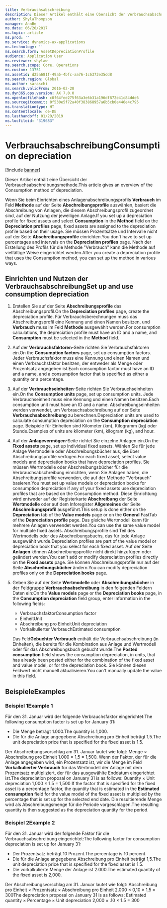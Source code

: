```yaml
---
title: Verbrauchsabschreibung
description: Dieser Artikel enthält eine Übersicht der Verbrauchsabschreibungsmethode.
author: ShylaThompson
manager: AnnBe
ms.date: 06/20/2017
ms.topic: article
ms.prod: ''
ms.service: dynamics-ax-applications
ms.technology: ''
ms.search.form: AssetDepreciationProfile
audience: Application User
ms.reviewer: shylaw
ms.search.scope: Core, Operations
ms.custom: 13751
ms.assetid: d25a681f-49a5-4bfc-aa76-1c6373e35dd8
ms.search.region: Global
ms.author: saraschi
ms.search.validFrom: 2016-02-28
ms.dyn365.ops.version: AX 7.0.0
ms.openlocfilehash: c0f64fee275f63a3e6b31a196df872e41c84dde6
ms.sourcegitcommit: 0f530e5f72a40f383868957a6b5cb0e446e4c795
ms.translationtype: HT
ms.contentlocale: de-DE
ms.lasthandoff: 01/29/2019
ms.locfileid: "319683"
---
```

# <a name="consumption-depreciation"></a><span data-ttu-id="94120-103">Verbrauchsabschreibung</span><span class="sxs-lookup"><span data-stu-id="94120-103">Consumption depreciation</span></span>

[!include [banner](../includes/banner.md)]

<span data-ttu-id="94120-104">Dieser Artikel enthält eine Übersicht der Verbrauchsabschreibungsmethode.</span><span class="sxs-lookup"><span data-stu-id="94120-104">This article gives an overview of the Consumption method of depreciation.</span></span>

<span data-ttu-id="94120-105">Wenn Sie beim Einrichten eines Anlagenabschreibungsprofils **Verbrauch** im Feld **Methode** auf der Seite **Abschreibungsprofile** auswählen, basiert die Abschreibung von Anlagen, die diesem Abschreibungsprofil zugeordnet sind, auf der Nutzung der jeweiligen Anlage.</span><span class="sxs-lookup"><span data-stu-id="94120-105">If you set up a depreciation profile for fixed assets and select **Consumption** in the **Method** field on the **Depreciation profiles** page, fixed assets are assigned to the depreciation profile based on their usage.</span></span> <span data-ttu-id="94120-106">Sie müssen Prozentsätze und Intervalle nicht auf der Seite **Abschreibungsprofile** einrichten.</span><span class="sxs-lookup"><span data-stu-id="94120-106">You don't have to set up percentages and intervals on the **Depreciation profiles** page.</span></span> <span data-ttu-id="94120-107">Nach der Erstellung des Profils für die Methode "Verbrauch" kann die Methode auf vielfältige Weise eingerichtet werden.</span><span class="sxs-lookup"><span data-stu-id="94120-107">After you create a depreciation profile that uses the Consumption method, you can set up the method in various ways.</span></span>

## <a name="set-up-and-use-consumption-depreciation"></a><span data-ttu-id="94120-108">Einrichten und Nutzen der Verbrauchsabschreibung</span><span class="sxs-lookup"><span data-stu-id="94120-108">Set up and use consumption depreciation</span></span>
1.  <span data-ttu-id="94120-109">Erstellen Sie auf der Seite **Abschreibungsprofile** das Abschreibungsprofil.</span><span class="sxs-lookup"><span data-stu-id="94120-109">On the **Depreciation profiles** page, create the depreciation profile.</span></span> <span data-ttu-id="94120-110">Für Verbrauchsberechnungen muss das Abschreibungsprofil eine Kennung und einen Namen besitzen, und **Verbrauch** muss im Feld **Methode** ausgewählt werden.</span><span class="sxs-lookup"><span data-stu-id="94120-110">For consumption calculations, the depreciation profile must have an ID and a name, and **Consumption** must be selected in the **Method** field.</span></span>
2.  <span data-ttu-id="94120-111">Auf der **Verbrauchsfaktoren**-Seite richten Sie Verbrauchsfaktoren ein.</span><span class="sxs-lookup"><span data-stu-id="94120-111">On the **Consumption factors** page, set up consumption factors.</span></span> <span data-ttu-id="94120-112">Jeder Verbrauchsfaktor muss eine Kennung und einen Namen und einen Verbrauchsfaktor besitzen, der entweder als Menge oder Prozentsatz angegeben ist.</span><span class="sxs-lookup"><span data-stu-id="94120-112">Each consumption factor must have an ID and a name, and a consumption factor that is specified as either a quantity or a percentage.</span></span>
3.  <span data-ttu-id="94120-113">Auf der **Verbrauchseinheiten**-Seite richten Sie Verbrauchseinheiten ein.</span><span class="sxs-lookup"><span data-stu-id="94120-113">On the **Consumption units** page, set up consumption units.</span></span> <span data-ttu-id="94120-114">Jede Verbrauchseinheit muss eine Kennung und einen Namen besitzen.</span><span class="sxs-lookup"><span data-stu-id="94120-114">Each consumption unit must have an ID and a name.</span></span> <span data-ttu-id="94120-115">Abschreibungseinheiten werden verwendet, um Verbrauchsabschreibung auf der Seite **Verbrauchsabschreibung** zu berechnen.</span><span class="sxs-lookup"><span data-stu-id="94120-115">Depreciation units are used to calculate consumption depreciation on the **Consumption depreciation** page.</span></span> <span data-ttu-id="94120-116">Beispiele für Einheiten sind Kilometer (km), Kilogramm (kg) oder Stunde.</span><span class="sxs-lookup"><span data-stu-id="94120-116">Examples of units are kilometer (km), kilogram (kg), and hour.</span></span>
4.  <span data-ttu-id="94120-117">Auf der **Anlagevermögen**-Seite richtet Sie einzelne Anlagen ein.</span><span class="sxs-lookup"><span data-stu-id="94120-117">On the **Fixed assets** page, set up individual fixed assets.</span></span> <span data-ttu-id="94120-118">Wählen Sie für jede Anlage Wertmodelle oder Abschreibungsbücher aus, die über Abschreibungsprofile verfügen.</span><span class="sxs-lookup"><span data-stu-id="94120-118">For each fixed asset, select value models and depreciation books that have depreciation profiles.</span></span> <span data-ttu-id="94120-119">Sie müssen Wertmodelle oder Abschreibungsbücher für die Verbrauchsabschreibung einrichten, wenn Sie Anlagen haben, die Abschreibungsprofile verwenden, die auf der Methode "Verbrauch" basieren.</span><span class="sxs-lookup"><span data-stu-id="94120-119">You must set up value models or depreciation books for consumption depreciation if any of your fixed assets use depreciation profiles that are based on the Consumption method.</span></span> <span data-ttu-id="94120-120">Diese Einrichtung wird entweder auf der Registerkarte **Abschreibung** der Seite **Wertmodelle** oder auf dem Inforegister **Allgemeines** der Seite **Abschreibungsprofil** ausgeführt.</span><span class="sxs-lookup"><span data-stu-id="94120-120">This setup is done either on the **Depreciation** tab of the **Value models** page or on the **General** FastTab of the **Depreciation profile** page.</span></span> <span data-ttu-id="94120-121">Das gleiche Wertmodell kann für mehrere Anlagen verwendet werden.</span><span class="sxs-lookup"><span data-stu-id="94120-121">You can use the same value model for multiple fixed assets.</span></span> <span data-ttu-id="94120-122">Abschreibungsprofile sind Teil des Wertmodells oder des Abschreibungsbuchs, das für jede Anlage ausgewählt wurde.</span><span class="sxs-lookup"><span data-stu-id="94120-122">Depreciation profiles are part of the value model or depreciation book that you select for each fixed asset.</span></span> <span data-ttu-id="94120-123">Auf der Seite **Anlagen** können Abschreibungsprofile nicht direkt hinzufügen oder geändert werden.</span><span class="sxs-lookup"><span data-stu-id="94120-123">You can't add or modify depreciation profiles directly on the **Fixed assets** page.</span></span> <span data-ttu-id="94120-124">Sie können Abschreibungsprofile nur auf der Seite **Abschreibungsbücher** ändern.</span><span class="sxs-lookup"><span data-stu-id="94120-124">You can modify depreciation profiles only on the **Depreciation books** page.</span></span>
5.  <span data-ttu-id="94120-125">Geben Sie auf der Seite **Wertmodelle** oder **Abschreibungsbücher** in der Feldgruppe **Verbrauchsabschreibung** in den folgenden Feldern Daten ein:</span><span class="sxs-lookup"><span data-stu-id="94120-125">On the **Value models** page or the **Depreciation books** page, in the **Consumption depreciation** field group, enter information in the following fields:</span></span>
    -   <span data-ttu-id="94120-126">Verbrauchsfaktor</span><span class="sxs-lookup"><span data-stu-id="94120-126">Consumption factor</span></span>
    -   <span data-ttu-id="94120-127">Einheit</span><span class="sxs-lookup"><span data-stu-id="94120-127">Unit</span></span>
    -   <span data-ttu-id="94120-128">Abschreibung pro Einheit</span><span class="sxs-lookup"><span data-stu-id="94120-128">Unit depreciation</span></span>
    -   <span data-ttu-id="94120-129">Vorkalkulierter Verbrauch</span><span class="sxs-lookup"><span data-stu-id="94120-129">Estimated consumption</span></span>

    <span data-ttu-id="94120-130">Das Feld**Gebuchter Verbrauch** enthält die Verbrauchsabschreibung (in Einheiten), die bereits für die Kombination aus Anlage und Wertmodell oder für das Abschreibungsbuch gebucht wurde.</span><span class="sxs-lookup"><span data-stu-id="94120-130">The **Posted consumption** field shows the consumption depreciation, in units, that has already been posted either for the combination of the fixed asset and value model, or for the depreciation book.</span></span> <span data-ttu-id="94120-131">Sie können diesen Feldwert nicht manuell aktualisieren.</span><span class="sxs-lookup"><span data-stu-id="94120-131">You can't manually update the value in this field.</span></span>

## <a name="examples"></a><span data-ttu-id="94120-132">Beispiele</span><span class="sxs-lookup"><span data-stu-id="94120-132">Examples</span></span>
### <a name="example-1"></a><span data-ttu-id="94120-133">Beispiel 1</span><span class="sxs-lookup"><span data-stu-id="94120-133">Example 1</span></span>

<span data-ttu-id="94120-134">Für den 31. Januar wird der folgende Verbrauchsfaktor eingerichtet:</span><span class="sxs-lookup"><span data-stu-id="94120-134">The following consumption factor is set up for January 31:</span></span>

-   <span data-ttu-id="94120-135">Die Menge beträgt 1.000.</span><span class="sxs-lookup"><span data-stu-id="94120-135">The quantity is 1,000.</span></span>
-   <span data-ttu-id="94120-136">Die für die Anlage angegebene Abschreibung pro Einheit beträgt 1,5.</span><span class="sxs-lookup"><span data-stu-id="94120-136">The unit depreciation price that is specified for the fixed asset is 1.5.</span></span>

<span data-ttu-id="94120-137">Der Abschreibungsvorschlag am 31. Januar lautet wie folgt: Menge × Abschreibung pro Einheit 1.000 × 1,5 = 1,500. Wenn der Faktor, der für die Anlage angegeben wird, ein Prozentsatz ist, wir die Menge im Feld **Vorkalkulierter Verbrauch** für das Wertmodell der Anlage mit dem Prozentsatz multipliziert, der für das ausgewählte Enddatum eingerichtet ist.</span><span class="sxs-lookup"><span data-stu-id="94120-137">The depreciation proposal on January 31 is as follows: Quantity × Unit depreciation 1,000 × 1.5 = 1,500 If the factor that is specified for the fixed asset is a percentage factor, the quantity that is estimated in the **Estimated consumption** field for the value model of the fixed asset is multiplied by the percentage that is set up for the selected end date.</span></span> <span data-ttu-id="94120-138">Die resultierende Menge wird als Abschreibungsmenge für die Periode vorgeschlagen.</span><span class="sxs-lookup"><span data-stu-id="94120-138">The resulting quantity is then suggested as the depreciation quantity for the period.</span></span>

### <a name="example-2"></a><span data-ttu-id="94120-139">Beispiel 2</span><span class="sxs-lookup"><span data-stu-id="94120-139">Example 2</span></span>

<span data-ttu-id="94120-140">Für den 31. Januar wird der folgende Faktor für die Verbrauchsabschreibung eingerichtet:</span><span class="sxs-lookup"><span data-stu-id="94120-140">The following factor for consumption depreciation is set up for January 31:</span></span>

-   <span data-ttu-id="94120-141">Der Prozentsatz beträgt 10 Prozent.</span><span class="sxs-lookup"><span data-stu-id="94120-141">The percentage is 10 percent.</span></span>
-   <span data-ttu-id="94120-142">Die für die Anlage angegebene Abschreibung pro Einheit beträgt 1,5.</span><span class="sxs-lookup"><span data-stu-id="94120-142">The unit depreciation price that is specified for the fixed asset is 1.5.</span></span>
-   <span data-ttu-id="94120-143">Die vorkalkulierte Menge der Anlage ist 2.000.</span><span class="sxs-lookup"><span data-stu-id="94120-143">The estimated quantity of the fixed asset is 2,000.</span></span>

<span data-ttu-id="94120-144">Der Abschreibungsvorschlag am 31. Januar lautet wie folgt: Abschreibung pro Einheit × Prozentsatz × Abschreibung pro Einheit 2.000 × 0,10 × 1,5 = 300</span><span class="sxs-lookup"><span data-stu-id="94120-144">The depreciation proposal on January 31 is as follows: Estimated quantity × Percentage × Unit depreciation 2,000 × .10 × 1.5 = 300</span></span>



